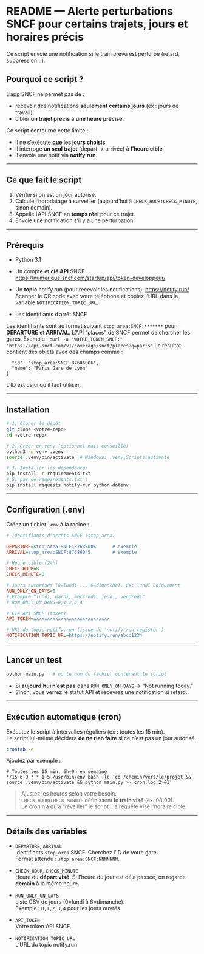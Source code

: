 # README — Alerte perturbations SNCF pour certains trajets, jours et horaires précis

Ce script envoie une notification si le train prévu est perturbé (retard, suppression…).

## Pourquoi ce script ?

L’app SNCF ne permet pas de :
- recevoir des notifications **seulement certains jours** (ex : jours de travail),
- cibler **un trajet précis** à **une heure précise**.

Ce script contourne cette limite :
- il ne s’exécute **que les jours choisis**,
- il interroge **un seul trajet** (départ → arrivée) à **l’heure cible**,
- il envoie une notif via **notify.run**.

---

## Ce que fait le script

1. Vérifie si on est un jour autorisé.
2. Calcule l’horodatage à surveiller (aujourd’hui à `CHECK_HOUR:CHECK_MINUTE`, sinon demain).
3. Appelle l’API SNCF en **temps réel** pour ce trajet.
4. Envoie une notification s’il y a une perturbation

---

## Prérequis

- Python 3.1
- Un compte et **clé API** SNCF https://numerique.sncf.com/startup/api/token-developpeur/
- Un **topic** notify.run (pour recevoir les notifications). https://notify.run/  Scanner le QR code avec votre téléphone et copiez l’URL dans la variable `NOTIFICATION_TOPIC_URL`.

- Les identifiants d’arrêt SNCF 

Les identifiants sont au format suivant `stop_area:SNCF:*******` pour **DEPARTURE** et **ARRIVAL**. 
L’API “places” de SNCF permet de chercher les gares.
Exemple :
`curl -u "VOTRE_TOKEN_SNCF:" "https://api.sncf.com/v1/coverage/sncf/places?q=paris"`
Le résultat contient des objets avec des champs comme :
```{
  "id": "stop_area:SNCF:87686006",
  "name": "Paris Gare de Lyon"
}
```

L’ID est celui qu’il faut utiliser.

---

## Installation

```bash
# 1) Cloner le dépôt
git clone <votre-repo>
cd <votre-repo>

# 2) Créer un venv (optionnel mais conseillé)
python3 -m venv .venv
source .venv/bin/activate  # Windows: .venv\Scripts\activate

# 3) Installer les dépendances
pip install -r requirements.txt
# Si pas de requirements.txt :
pip install requests notify-run python-dotenv
```

---

## Configuration (.env)

Créez un fichier `.env` à la racine :

```ini
# Identifiants d'arrêts SNCF (stop_area)

DEPARTURE=stop_area:SNCF:87686006      # exemple
ARRIVAL=stop_area:SNCF:87686045        # exemple

# Heure cible (24h)
CHECK_HOUR=8
CHECK_MINUTE=0

# Jours autorisés (0=lundi ... 6=dimanche). Ex: lundi uniquement
RUN_ONLY_ON_DAYS=0
# Exemple "lundi, mardi, mercredi, jeudi, vendredi"
# RUN_ONLY_ON_DAYS=0,1,2,3,4

# Clé API SNCF (token)
API_TOKEN=xxxxxxxxxxxxxxxxxxxxxxxxxxxx

# URL du topic notify.run (issue de 'notify-run register')
NOTIFICATION_TOPIC_URL=https://notify.run/abcd1234
```

---

## Lancer un test

```bash
python main.py   # ou le nom du fichier contenant le script
```

- Si **aujourd’hui n’est pas** dans `RUN_ONLY_ON_DAYS` → “Not running today.”
- Sinon, vous verrez le statut API et recevrez une notification si retard. 

---

## Exécution automatique (cron)

Exécutez le script à intervalles réguliers (ex : toutes les 15 min).  
Le script lui-même décidera **de ne rien faire** si ce n’est pas un jour autorisé.

```bash
crontab -e
```

Ajoutez par exemple :

```
# Toutes les 15 min, 6h–9h en semaine
*/15 6-9 * * 1-5 /usr/bin/env bash -lc 'cd /chemin/vers/le/projet && source .venv/bin/activate && python main.py >> cron.log 2>&1'
```

> Ajustez les heures selon votre besoin.  
> `CHECK_HOUR`/`CHECK_MINUTE` définissent **le train visé** (ex. 08:00).  
> Le cron n’a qu’à “réveiller” le script ; la requête vise l’horaire cible.

---

## Détails des variables

- `DEPARTURE`, `ARRIVAL`  
  Identifiants `stop_area` SNCF. Cherchez l’ID de votre gare.  
  Format attendu : `stop_area:SNCF:NNNNNNN`.

- `CHECK_HOUR`, `CHECK_MINUTE`  
  Heure du **départ visé**. Si l’heure du jour est déjà passée, on regarde **demain** à la même heure.

- `RUN_ONLY_ON_DAYS`  
  Liste CSV de jours (0=lundi à 6=dimanche).  
  Exemple : `0,1,2,3,4` pour les jours ouvrés.

- `API_TOKEN`  
  Votre token API SNCF.

- `NOTIFICATION_TOPIC_URL`  
  L’URL du topic notify.run